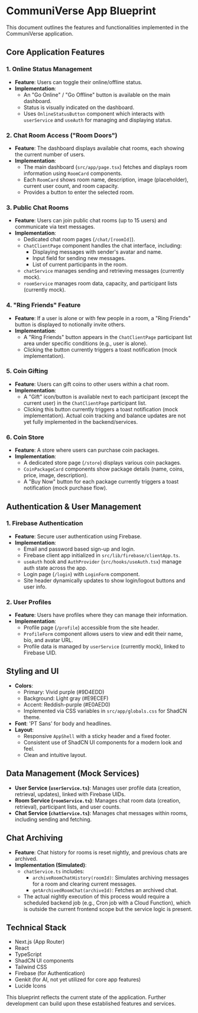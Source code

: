
# CommuniVerse App Blueprint

This document outlines the features and functionalities implemented in the CommuniVerse application.

## Core Application Features

### 1. Online Status Management
- **Feature**: Users can toggle their online/offline status.
- **Implementation**:
    - An "Go Online" / "Go Offline" button is available on the main dashboard.
    - Status is visually indicated on the dashboard.
    - Uses `OnlineStatusButton` component which interacts with `userService` and `useAuth` for managing and displaying status.

### 2. Chat Room Access ("Room Doors")
- **Feature**: The dashboard displays available chat rooms, each showing the current number of users.
- **Implementation**:
    - The main dashboard (`src/app/page.tsx`) fetches and displays room information using `RoomCard` components.
    - Each `RoomCard` shows room name, description, image (placeholder), current user count, and room capacity.
    - Provides a button to enter the selected room.

### 3. Public Chat Rooms
- **Feature**: Users can join public chat rooms (up to 15 users) and communicate via text messages.
- **Implementation**:
    - Dedicated chat room pages (`/chat/[roomId]`).
    - `ChatClientPage` component handles the chat interface, including:
        - Displaying messages with sender's avatar and name.
        - Input field for sending new messages.
        - List of current participants in the room.
    - `chatService` manages sending and retrieving messages (currently mock).
    - `roomService` manages room data, capacity, and participant lists (currently mock).

### 4. "Ring Friends" Feature
- **Feature**: If a user is alone or with few people in a room, a "Ring Friends" button is displayed to notionally invite others.
- **Implementation**:
    - A "Ring Friends" button appears in the `ChatClientPage` participant list area under specific conditions (e.g., user is alone).
    - Clicking the button currently triggers a toast notification (mock implementation).

### 5. Coin Gifting
- **Feature**: Users can gift coins to other users within a chat room.
- **Implementation**:
    - A "Gift" icon/button is available next to each participant (except the current user) in the `ChatClientPage` participant list.
    - Clicking this button currently triggers a toast notification (mock implementation). Actual coin tracking and balance updates are not yet fully implemented in the backend/services.

### 6. Coin Store
- **Feature**: A store where users can purchase coin packages.
- **Implementation**:
    - A dedicated store page (`/store`) displays various coin packages.
    - `CoinPackageCard` components show package details (name, coins, price, image, description).
    - A "Buy Now" button for each package currently triggers a toast notification (mock purchase flow).

## Authentication & User Management

### 1. Firebase Authentication
- **Feature**: Secure user authentication using Firebase.
- **Implementation**:
    - Email and password based sign-up and login.
    - Firebase client app initialized in `src/lib/firebase/clientApp.ts`.
    - `useAuth` hook and `AuthProvider` (`src/hooks/useAuth.tsx`) manage auth state across the app.
    - Login page (`/login`) with `LoginForm` component.
    - Site header dynamically updates to show login/logout buttons and user info.

### 2. User Profiles
- **Feature**: Users have profiles where they can manage their information.
- **Implementation**:
    - Profile page (`/profile`) accessible from the site header.
    - `ProfileForm` component allows users to view and edit their name, bio, and avatar URL.
    - Profile data is managed by `userService` (currently mock), linked to Firebase UID.

## Styling and UI

- **Colors**:
    - Primary: Vivid purple (#9D4EDD)
    - Background: Light gray (#E9ECEF)
    - Accent: Reddish-purple (#E0AED0)
    - Implemented via CSS variables in `src/app/globals.css` for ShadCN theme.
- **Font**: 'PT Sans' for body and headlines.
- **Layout**:
    - Responsive `AppShell` with a sticky header and a fixed footer.
    - Consistent use of ShadCN UI components for a modern look and feel.
    - Clean and intuitive layout.

## Data Management (Mock Services)

- **User Service (`userService.ts`)**: Manages user profile data (creation, retrieval, updates), linked with Firebase UIDs.
- **Room Service (`roomService.ts`)**: Manages chat room data (creation, retrieval), participant lists, and user counts.
- **Chat Service (`chatService.ts`)**: Manages chat messages within rooms, including sending and fetching.

## Chat Archiving
- **Feature**: Chat history for rooms is reset nightly, and previous chats are archived.
- **Implementation (Simulated)**:
    - `chatService.ts` includes:
        - `archiveRoomChatHistory(roomId)`: Simulates archiving messages for a room and clearing current messages.
        - `getArchivedRoomChat(archiveId)`: Fetches an archived chat.
    - The actual nightly execution of this process would require a scheduled backend job (e.g., Cron job with a Cloud Function), which is outside the current frontend scope but the service logic is present.

## Technical Stack
- Next.js (App Router)
- React
- TypeScript
- ShadCN UI components
- Tailwind CSS
- Firebase (for Authentication)
- Genkit (for AI, not yet utilized for core app features)
- Lucide Icons

This blueprint reflects the current state of the application. Further development can build upon these established features and services.
